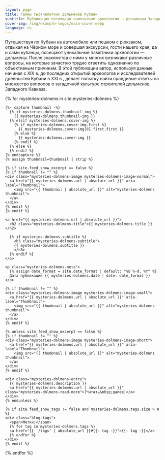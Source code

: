 ```yaml
---
layout: page
title: Тайны тысячелетних дольменов Кубани
subtitle: Публикация посвящена памятникам археологии — дольменам Западного Кавказа
cover-img: /img/example-logos/main-cover.webp
language: ru
---
```

Путешествуя по Кубани на автомобиле или пешком с рюкзаком, отдыхая на Чёрном море и совершая экскурсии, гости нашего края, да и сами кубанцы, посещают уникальные памятники археологии — дольмены. После знакомства с ними у многих возникают различные вопросы, на которые зачастую трудно ответить однозначно по объективным причинам. В этой публикации автор, используя данные начиная с ХIХ в. до последних открытий археологов и исследователей древностей Кубани в ХХI в., делает попытку найти правдивые ответы на множество вопросов о загадочной культуре строителей дольменов Западного Кавказа.

<div class="mysteries-dolmenss-list">
  {% for mysteries-dolmens in site.mysteries-dolmens %}
  <article class="mysteries-dolmens-preview">

    {%- capture thumbnail -%}
      {% if mysteries-dolmens.thumbnail-img %}
        {{ mysteries-dolmens.thumbnail-img }}
      {% elsif mysteries-dolmens.cover-img %}
        {% if mysteries-dolmens.cover-img.first %}
          {{ mysteries-dolmens.cover-img[0].first.first }}
        {% else %}
          {{ mysteries-dolmens.cover-img }}
        {% endif %}
      {% else %}
      {% endif %}
    {% endcapture %}
    {% assign thumbnail=thumbnail | strip %}

    {% if site.feed_show_excerpt == false %}
    {% if thumbnail != "" %}
    <div class="mysteries-dolmens-image mysteries-dolmens-image-normal">
      <a href="{{ mysteries-dolmens.url | absolute_url }}" aria-label="Thumbnail">
        <img src="{{ thumbnail | absolute_url }}" alt="mysteries-dolmens thumbnail">
      </a>
    </div>
    {% endif %}
    {% endif %}

    <a href="{{ mysteries-dolmens.url | absolute_url }}">
      <h2 class="mysteries-dolmens-title">{{ mysteries-dolmens.title }}</h2>

      {% if mysteries-dolmens.subtitle %}
        <h3 class="mysteries-dolmens-subtitle">
        {{ mysteries-dolmens.subtitle }}
        </h3>
      {% endif %}
    </a>

    <p class="mysteries-dolmens-meta">
      {% assign date_format = site.date_format | default: "%B %-d, %Y" %}
      Дата публикации {{ mysteries-dolmens.date | date: date_format }}
    </p>

    {% if thumbnail != "" %}
    <div class="mysteries-dolmens-image mysteries-dolmens-image-small">
      <a href="{{ mysteries-dolmens.url | absolute_url }}" aria-label="Thumbnail">
        <img src="{{ thumbnail | absolute_url }}" alt="mysteries-dolmens thumbnail">
      </a>
    </div>
    {% endif %}

    {% unless site.feed_show_excerpt == false %}
    {% if thumbnail != "" %}
    <div class="mysteries-dolmens-image mysteries-dolmens-image-short">
      <a href="{{ mysteries-dolmens.url | absolute_url }}" aria-label="Thumbnail">
        <img src="{{ thumbnail | absolute_url }}" alt="mysteries-dolmens thumbnail">
      </a>
    </div>
    {% endif %}

    <div class="mysteries-dolmens-entry">
      {{ mysteries-dolmens.description }}
      <a href="{{ mysteries-dolmens.url | absolute_url }}" class="mysteries-dolmens-read-more">[Читать&nbsp;далее]</a>
    </div>
    {% endunless %}

    {% if site.feed_show_tags != false and mysteries-dolmens.tags.size > 0 %}
    <div class="blog-tags">
      <span>Метки:</span>
      {% for tag in mysteries-dolmens.tags %}
      <a href="{{ '/tags' | absolute_url }}#{{- tag -}}">{{- tag -}}</a>
      {% endfor %}
    </div>
    {% endif %}

   </article>
  {% endfor %}
</div>
